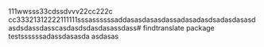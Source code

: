 111wwsss33cdssdvvv22cc222c cc33321312222111111sssassssssaddasasdasasdassadasadasdsadasdasasdasdsdassdasscasdasdsdasdasassdass# findtranslate package
testssssssadassdasasda
asdasas
